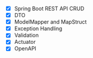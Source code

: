 - [x] Spring Boot REST API CRUD
- [x] DTO
- [x] ModelMapper and MapStruct
- [x] Exception Handling
- [x] Validation
- [x] Actuator
- [x] OpenAPI 
